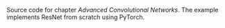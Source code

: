 Source code for chapter _Advanced Convolutional Networks_. The example implements ResNet from scratch using PyTorch. 